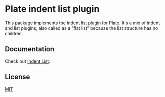 # Plate indent list plugin

This package implements the indent list plugin for Plate.
It's a mix of indent and list plugins, also called as a "flat list"
because the list structure has no children.

## Documentation

Check out [Indent List](https://platejs.org/docs/indent-list).

## License

[MIT](../../LICENSE)
